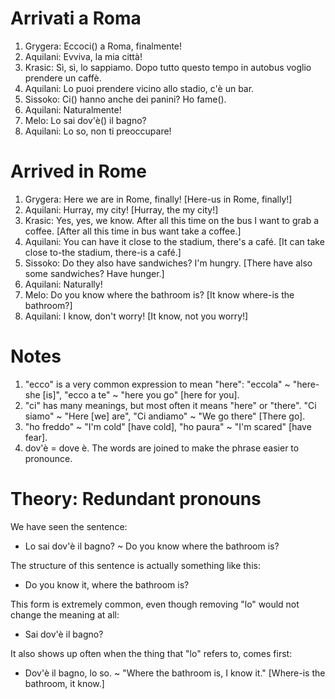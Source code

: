 # Arrivati a Roma

1. Grygera: Eccoci() a Roma, finalmente!
1. Aquilani: Evviva, la mia città!
1. Krasic: Sì, sì, lo sappiamo. Dopo tutto questo tempo in autobus
voglio prendere un caffè.
1. Aquilani: Lo puoi prendere vicino allo stadio, c'è un bar.
1. Sissoko: Ci() hanno anche dei panini? Ho fame().
1. Aquilani: Naturalmente!
1. Melo: Lo sai dov'è() il bagno?
1. Aquilani: Lo so, non ti preoccupare!

# Arrived in Rome

1. Grygera: Here we are in Rome, finally!
[Here-us in Rome, finally!]
1. Aquilani: Hurray, my city!
[Hurray, the my city!]
1. Krasic: Yes, yes, we know. After all this time on the bus I want to grab
a coffee.
[After all this time in bus want take a coffee.]
1. Aquilani: You can have it close to the stadium, there's a café.
[It can take close to-the stadium, there-is a café.]
1. Sissoko: Do they also have sandwiches? I'm hungry.
[There have also some sandwiches? Have hunger.]
1. Aquilani: Naturally!
1. Melo: Do you know where the bathroom is?
[It know where-is the bathroom?]
1. Aquilani: I know, don't worry!
[It know, not you worry!]

# Notes

1. "ecco" is a very common expression to mean "here": 
"eccola" ~ "here-she [is]", "ecco a te" ~ "here you go" [here for you].
1. "ci" has many meanings, but most often it means "here" or "there". 
"Ci siamo" ~ "Here [we] are", "Ci andiamo" ~ "We go there" [There go].
1. "ho freddo" ~ "I'm cold" [have cold], "ho paura" ~ "I'm scared" [have fear].
1. dov'è = dove è. The words are joined to make the phrase easier to pronounce.

# Theory: Redundant pronouns

We have seen the sentence:

- Lo sai dov'è il bagno? ~ Do you know where the bathroom is?

The structure of this sentence is actually something like this:

- Do you know it, where the bathroom is?

This form is extremely common, even though removing "lo" would not change
the meaning at all:

- Sai dov'è il bagno?

It also shows up often when the thing that "lo" refers to, comes first:

- Dov'è il bagno, lo so. ~ "Where the bathroom is, I know it."
[Where-is the bathroom, it know.]